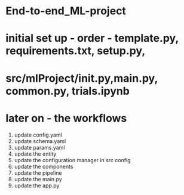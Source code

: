 # End-to-end_ML-project

# initial set up - order - template.py, requirements.txt, setup.py,

# src/mlProject/**init**.py,main.py, common.py, trials.ipynb

# later on - the workflows

1. update config.yaml
2. update schema.yaml
3. update params.yaml
4. update the entity
5. update the configuration manager in src config
6. update the components
7. update the pipeline
8. update the main.py
9. update the app.py

